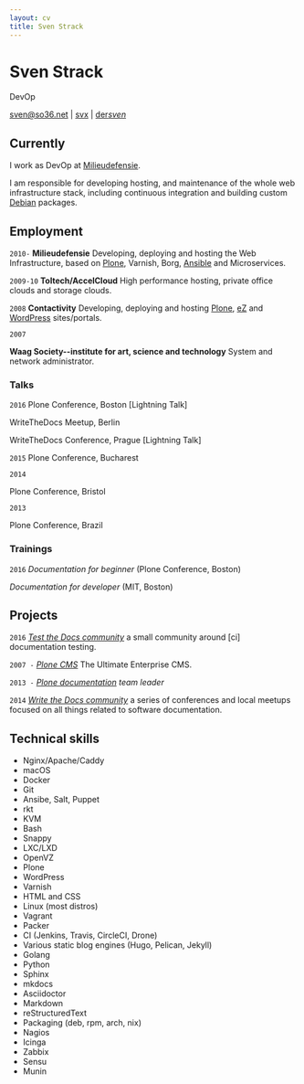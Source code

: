 ```yaml
---
layout: cv
title: Sven Strack
---
```


# Sven Strack

DevOp

<div id="webaddress"><a href="mailto:sven@so36.net">sven@so36.net</a>
|
<i class="fa fa-github">
</i> <a href="http://github.com/svx">svx</a>
|
<i class="fa fa-twitter">
</i> <a href="http://twitter.com/der_sven_">der<em>sven</em></a></div>

## Currently

I work as DevOp at [Milieudefensie](https://milieudefensie.nl).

I am responsible for developing hosting, and maintenance of the whole web infrastructure stack, including continuous integration and building custom [Debian](https"//debian.org) packages.

## Employment

`2010-` **Milieudefensie** Developing, deploying and hosting the Web Infrastructure, based on [Plone](https://plone.org), Varnish, Borg, [Ansible](https://ansible.com) and Microservices.

`2009-10` **Toltech/AccelCloud** High performance hosting, private office clouds and storage clouds.

`2008` **Contactivity** Developing, deploying and hosting [Plone](https://plone.org), [eZ](https://ez.no/) and [WordPress](https://wordpress.org/) sites/portals.

`2007`

**Waag Society--institute for art, science and technology** System and network administrator.

### Talks

`2016` Plone Conference, Boston [Lightning Talk]

WriteTheDocs Meetup, Berlin

WriteTheDocs Conference, Prague [Lightning Talk]

`2015` Plone Conference, Bucharest

`2014`

Plone Conference, Bristol

`2013`

Plone Conference, Brazil

### Trainings

`2016` _Documentation for beginner_ (Plone Conference, Boston)

_Documentation for developer_ (MIT, Boston)

## Projects

`2016` _[Test the Docs community](https://testthedocs.org)_ a small community around [ci] documentation testing.

`2007 -` _[Plone CMS](https://plone.org)_ The Ultimate Enterprise CMS.

`2013 -` _[Plone documentation](https://docs.plone.org) team leader_

`2014` _[Write the Docs community](http://www.writethedocs.org/)_ a series of conferences and local meetups focused on all things related to software documentation.

## Technical skills

- Nginx/Apache/Caddy
- macOS
- Docker
- Git
- Ansibe, Salt, Puppet
- rkt
- KVM
- Bash
- Snappy
- LXC/LXD
- OpenVZ
- Plone
- WordPress
- Varnish
- HTML and CSS
- Linux (most distros)
- Vagrant
- Packer
- CI (Jenkins, Travis, CircleCI, Drone)
- Various static blog engines (Hugo, Pelican, Jekyll)
- Golang
- Python
- Sphinx
- mkdocs
- Asciidoctor
- Markdown
- reStructuredText
- Packaging (deb, rpm, arch, nix)
- Nagios
- Icinga
- Zabbix
- Sensu
- Munin

<!-- ### Footer Last updated: April 2017 -->
